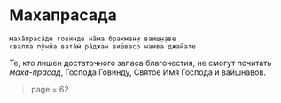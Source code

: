 # Махапрасада

    маха̄праса̄де говинде на̄ма брахман̣и ваиш̣н̣аве
    свалпа пӯнйа вата̄м̇ ра̄джан виш́васо наива джайате

Те, кто лишен достаточного запаса благочестия, не смогут почитать *маха-прасад*, Господа Говинду, Святое Имя Господа и вайшнавов.


> page = 62